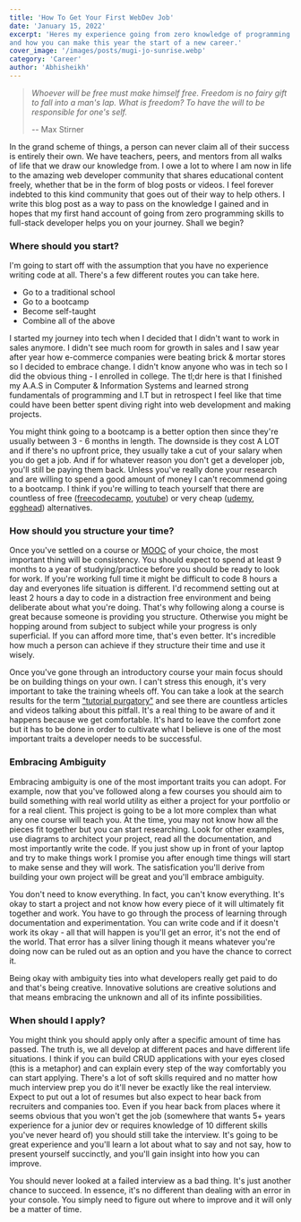 ```yaml
---
title: 'How To Get Your First WebDev Job'
date: 'January 15, 2022'
excerpt: 'Heres my experience going from zero knowledge of programming to full-stack developer 
and how you can make this year the start of a new career.'
cover_image: '/images/posts/mugi-jo-sunrise.webp'
category: 'Career'
author: 'Abhisheikh'
---
```


> _Whoever will be free must make himself free.
> Freedom is no fairy gift to fall into a man's lap.
> What is freedom? To have the will to be responsible for one's self._
>
> -- Max Stirner

In the grand scheme of things, a person can never claim all of their success is entirely their own. We have teachers, peers, and mentors
from all walks of life that we draw our knowledge from. I owe a lot to where I am now in life to the amazing web developer community that
shares educational content freely, whether that be in the form of blog posts or videos. I feel forever indebted to this kind community that
goes out of their way to help others. I write this blog post as a way to pass on the knowledge I gained and in hopes that my first hand account
of going from zero programming skills to full-stack developer helps you on your journey. Shall we begin?

### Where should you start?

I'm going to start off with the assumption that you have no experience writing code at all. There's a few different routes you can take here.

- Go to a traditional school
- Go to a bootcamp
- Become self-taught
- Combine all of the above

I started my journey into tech when I decided that I didn't want to work in sales anymore. I didn't see much room for growth in sales
and I saw year after year how e-commerce companies were beating brick & mortar stores so I decided to embrace change. I didn't know anyone
who was in tech so I did the obvious thing - I enrolled in college. The tl;dr here is that I finished my A.A.S in Computer & Information Systems
and learned strong fundamentals of programming and I.T but in retrospect I feel like that time could have been better spent diving right into
web development and making projects.

You might think going to a bootcamp is a better option then since they're usually between 3 - 6 months in length. The downside is they cost
A LOT and if there's no upfront price, they usually take a cut of your salary when you do get a job. And if for whatever reason you don't
get a developer job, you'll still be paying them back. Unless you've really done your research and are willing to spend a good amount of money
I can't recommend going to a bootcamp. I think if you're willing to teach yourself that there are countless of free ([freecodecamp](https://www.freecodecamp.com), [youtube](https://youtube.com)) or very cheap ([udemy](https://www.udemy.com), [egghead](https://egghead.io)) alternatives.

### How should you structure your time?

Once you've settled on a course or [MOOC](https://en.wikipedia.org/wiki/Massive_open_online_course) of your choice, the most important
thing will be consistency. You should expect to spend at least 9 months to a year of studying/practice before you should be ready to look for work.
If you're working full time it might be difficult to code 8 hours a day and everyones life situation is different. I'd recommend
setting out at least 2 hours a day to code in a distraction free environment and being deliberate about what you're doing. That's why
following along a course is great because someone is providing you structure. Otherwise you might be hopping around from subject to subject while your
progress is only superficial. If you can afford more time, that's even better. It's incredible how much a person can achieve if they
structure their time and use it wisely.

Once you've gone through an introductory course your main focus should be on building things on your own. I can't stress this enough,
it's very important to take the training wheels off. You can take a look at the search results for the term ["tutorial purgatory"](https://duckduckgo.com/?q=tutorial+purgatory&t=brave&ia=web)
and see there are countless articles and videos talking about this pitfall. It's a real thing to be aware of and it happens because we get
comfortable. It's hard to leave the comfort zone but it has to be done in order to cultivate what I believe is one of the most important traits
a developer needs to be successful.

### Embracing Ambiguity

Embracing ambiguity is one of the most important traits you can adopt. For example, now that you've followed along a few courses you should
aim to build something with real world utility as either a project for your portfolio or for a real client. This project is going to be
a lot more complex than what any one course will teach you. At the time, you may not know how all the pieces fit together but you can start researching.
Look for other examples, use diagrams to architect your project, read all the documentation, and most importantly write the code. If you
just show up in front of your laptop and try to make things work I promise you after enough time things will start to make sense and they
will work. The satisfication you'll derive from building your own project will be great and you'll embrace ambiguity.

You don't need to know everything. In fact, you can't know everything. It's okay to start a project and not know how every piece of it
will ultimately fit together and work. You have to go through the process of learning through documentation and experimentation. You can write
code and if it doesn't work its okay - all that will happen is you'll get an error, it's not the end of the world. That error has a silver lining though
it means whatever you're doing now can be ruled out as an option and you have the chance to correct it.

Being okay with ambiguity ties into what developers really get paid to do and that's being creative. Innovative solutions are creative solutions and that means
embracing the unknown and all of its infinte possibilities.

### When should I apply?

You might think you should apply only after a specific amount of time has passed. The truth is, we all develop at different paces and have
different life situations. I think if you can build CRUD applications with your eyes closed (this is a metaphor) and can explain every step of the way
comfortably you can start applying. There's a lot of soft skills required and no matter how much interview prep you do it'll never be exactly
like the real interview. Expect to put out a lot of resumes but also expect to hear back from recruiters and companies too. Even if you
hear back from places where it seems obvious that you won't get the job (somewhere that wants 5+ years experience for a junior dev or
requires knowledge of 10 different skills you've never heard of) you should still take the interview. It's going to be great experience
and you'll learn a lot about what to say and not say, how to present yourself succinctly, and you'll gain insight into how you can improve.

You should never looked at a failed interview as a bad thing. It's just another chance to succeed. In essence, it's no different than dealing
with an error in your console. You simply need to figure out where to improve and it will only be a matter of time.
